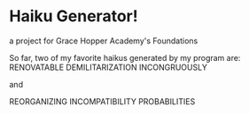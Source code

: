 # Haiku Generator!
a project for Grace Hopper Academy's Foundations



So far, two of my favorite haikus generated by my program are:
RENOVATABLE
DEMILITARIZATION
INCONGRUOUSLY

and

REORGANIZING
INCOMPATIBILITY
PROBABILITIES


